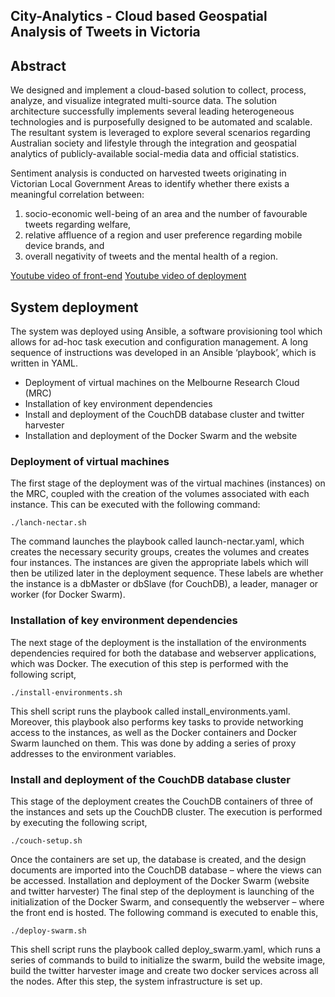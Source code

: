 ## City-Analytics - Cloud based Geospatial Analysis of Tweets in Victoria

## Abstract

We designed and implement a cloud-based solution to collect, process, analyze, and visualize integrated multi-source data. The solution architecture successfully implements several leading heterogeneous technologies and is purposefully designed to be automated and scalable. The resultant system is leveraged to explore several scenarios regarding Australian society and lifestyle through the integration and geospatial analytics of publicly-available social-media data and official statistics.  

Sentiment analysis  is conducted on harvested  tweets originating in Victorian Local Government Areas to identify  whether there exists a meaningful correlation between: 
1) socio-economic well-being of an area and the number of favourable tweets regarding welfare, 
2) relative affluence of a region and user preference regarding mobile device brands, and 
3) overall negativity of tweets and the mental health of a region.  

[Youtube video of front-end](https://youtu.be/KYnqNIVjCQw)
[Youtube video of deployment](https://duckduckgo.com)


## System deployment

The system was deployed using Ansible, a software provisioning tool which allows for ad-hoc task execution and configuration management. A long sequence of instructions was developed in an Ansible ‘playbook’, which is written in YAML. 

+ Deployment of virtual machines on the Melbourne Research Cloud (MRC) 
+ Installation of key environment dependencies 
+ Install and deployment of the CouchDB database cluster and twitter harvester 
+ Installation and deployment of the Docker Swarm and the website 

### Deployment of virtual machines 


The first stage of the deployment was of the virtual machines (instances) on the MRC, coupled with the creation of the volumes associated with each instance. This can be executed with the following command: 
```
./lanch-nectar.sh 
```
The command launches the playbook called launch-nectar.yaml, which creates the necessary security groups, creates the volumes and creates four instances. The instances are given the appropriate labels which will then be utilized later in the deployment sequence. These labels are whether the instance is a dbMaster or dbSlave (for CouchDB), a leader, manager or worker (for Docker Swarm). 

### Installation of key environment dependencies  


The next stage of the deployment is the installation of the environments dependencies required for both the database and webserver applications, which was Docker. The execution of this step is performed with the following script, 
```
./install-environments.sh 
```
This shell script runs the playbook called install_environments.yaml. Moreover, this playbook also performs key tasks to provide networking access to the instances, as well as the Docker containers and Docker Swarm launched on them. This was done by adding a series of proxy addresses to the environment variables.  

### Install and deployment of the CouchDB database cluster  


This stage of the deployment creates the CouchDB containers of three of the instances and sets up the CouchDB cluster. The execution is performed by executing the following script, 

```
./couch-setup.sh 
```

Once the containers are set up, the database is created, and the design documents are imported into the CouchDB database – where the views can be accessed. 
Installation and deployment of the Docker Swarm (website and twitter harvester) 
The final step of the deployment is launching of the initialization of the Docker Swarm, and consequently the webserver – where the front end is hosted. The following command is executed to enable this, 

```
./deploy-swarm.sh 
```

This shell script runs the playbook called deploy_swarm.yaml, which runs a series of commands to build to initialize the swarm, build the website image, build the twitter harvester image and create two docker services across all the nodes. After this step, the system infrastructure is set up. 
